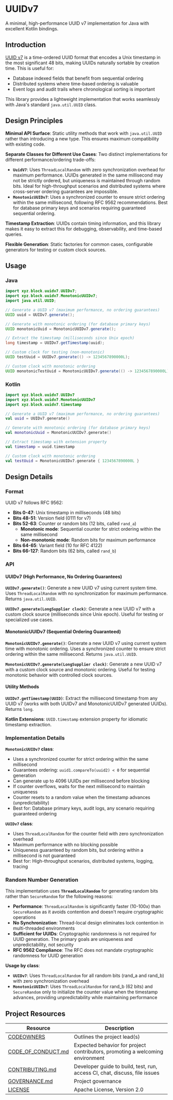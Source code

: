 # UUIDv7

A minimal, high-performance UUID v7 implementation for Java with excellent Kotlin bindings.

## Introduction

[UUID v7](https://www.rfc-editor.org/rfc/rfc9562.html#name-uuid-version-7) is a time-ordered UUID format that encodes a Unix timestamp in the most significant 48 bits, making UUIDs naturally sortable by creation time. This is useful for:

- Database indexed fields that benefit from sequential ordering
- Distributed systems where time-based ordering is valuable
- Event logs and audit trails where chronological sorting is important

This library provides a lightweight implementation that works seamlessly with Java's standard `java.util.UUID` class.

## Design Principles

**Minimal API Surface**: Static utility methods that work with `java.util.UUID` rather than introducing a new type. This ensures maximum compatibility with existing code.

**Separate Classes for Different Use Cases**: Two distinct implementations for different performance/ordering trade-offs:
- **`UuidV7`**: Uses `ThreadLocalRandom` with zero synchronization overhead for maximum performance. UUIDs generated in the same millisecond may not be strictly ordered, but uniqueness is maintained through random bits. Ideal for high-throughput scenarios and distributed systems where cross-server ordering guarantees are impossible.
- **`MonotonicUUIDv7`**: Uses a synchronized counter to ensure strict ordering within the same millisecond, following RFC 9562 recommendations. Best for database primary keys and scenarios requiring guaranteed sequential ordering.

**Timestamp Extraction**: UUIDs contain timing information, and this library makes it easy to extract this for debugging, observability, and time-based queries.

**Flexible Generation**: Static factories for common cases, configurable generators for testing or custom clock sources.

## Usage

### Java

```java
import xyz.block.uuidv7.UUIDv7;
import xyz.block.uuidv7.MonotonicUUIDv7;
import java.util.UUID;

// Generate a UUID v7 (maximum performance, no ordering guarantees)
UUID uuid = UUIDv7.generate();

// Generate with monotonic ordering (for database primary keys)
UUID monotonicUuid = MonotonicUUIDv7.generate();

// Extract the timestamp (milliseconds since Unix epoch)
long timestamp = UUIDv7.getTimestamp(uuid);

// Custom clock for testing (non-monotonic)
UUID testUuid = UUIDv7.generate(() -> 1234567890000L);

// Custom clock with monotonic ordering
UUID monotonicTestUuid = MonotonicUUIDv7.generate(() -> 1234567890000L);
```

### Kotlin

```kotlin
import xyz.block.uuidv7.UUIDv7
import xyz.block.uuidv7.MonotonicUUIDv7
import xyz.block.uuidv7.timestamp

// Generate a UUID v7 (maximum performance, no ordering guarantees)
val uuid = UUIDv7.generate()

// Generate with monotonic ordering (for database primary keys)
val monotonicUuid = MonotonicUUIDv7.generate()

// Extract timestamp with extension property
val timestamp = uuid.timestamp

// Custom clock with monotonic ordering
val testUuid = MonotonicUUIDv7.generate { 1234567890000L }
```

## Design Details

### Format

UUID v7 follows RFC 9562:
- **Bits 0-47**: Unix timestamp in milliseconds (48 bits)
- **Bits 48-51**: Version field (0111 for v7)
- **Bits 52-63**: Counter or random bits (12 bits, called `rand_a`)
  - **Monotonic mode**: Sequential counter for strict ordering within the same millisecond
  - **Non-monotonic mode**: Random bits for maximum performance
- **Bits 64-65**: Variant field (10 for RFC 4122)
- **Bits 66-127**: Random bits (62 bits, called `rand_b`)

### API

#### UUIDv7 (High Performance, No Ordering Guarantees)

**`UUIDv7.generate()`**: Generate a new UUID v7 using current system time. Uses `ThreadLocalRandom` with no synchronization for maximum performance. Returns `java.util.UUID`.

**`UUIDv7.generate(LongSupplier clock)`**: Generate a new UUID v7 with a custom clock source (milliseconds since Unix epoch). Useful for testing or specialized use cases.

#### MonotonicUUIDv7 (Sequential Ordering Guaranteed)

**`MonotonicUUIDv7.generate()`**: Generate a new UUID v7 using current system time with monotonic ordering. Uses a synchronized counter to ensure strict ordering within the same millisecond. Returns `java.util.UUID`.

**`MonotonicUUIDv7.generate(LongSupplier clock)`**: Generate a new UUID v7 with a custom clock source and monotonic ordering. Useful for testing monotonic behavior with controlled clock sources.

#### Utility Methods

**`UUIDv7.getTimestamp(UUID)`**: Extract the millisecond timestamp from any UUID v7 (works with both UUIDv7 and MonotonicUUIDv7 generated UUIDs). Returns `long`.

**Kotlin Extensions**: `UUID.timestamp` extension property for idiomatic timestamp extraction.

### Implementation Details

**`MonotonicUUIDv7` class**:
- Uses a synchronized counter for strict ordering within the same millisecond
- Guarantees ordering: `uuid1.compareTo(uuid2) < 0` for sequential generation
- Can generate up to 4096 UUIDs per millisecond before blocking
- If counter overflows, waits for the next millisecond to maintain uniqueness
- Counter resets to a random value when the timestamp advances (unpredictability)
- Best for: Database primary keys, audit logs, any scenario requiring guaranteed ordering

**`UUIDv7` class**:
- Uses `ThreadLocalRandom` for the counter field with zero synchronization overhead
- Maximum performance with no blocking possible
- Uniqueness guaranteed by random bits, but ordering within a millisecond is not guaranteed
- Best for: High-throughput scenarios, distributed systems, logging, tracing

### Random Number Generation

This implementation uses **`ThreadLocalRandom`** for generating random bits rather than `SecureRandom` for the following reasons:

- **Performance**: `ThreadLocalRandom` is significantly faster (10-100x) than `SecureRandom` as it avoids contention and doesn't require cryptographic operations
- **No Synchronization**: Thread-local design eliminates lock contention in multi-threaded environments
- **Sufficient for UUIDs**: Cryptographic randomness is not required for UUID generation. The primary goals are uniqueness and unpredictability, not security
- **RFC 9562 Compliance**: The RFC does not mandate cryptographic randomness for UUID generation

**Usage by class**:
- **`UUIDv7`**: Uses `ThreadLocalRandom` for all random bits (rand_a and rand_b) with zero synchronization overhead
- **`MonotonicUUIDv7`**: Uses `ThreadLocalRandom` for rand_b (62 bits) and `SecureRandom` only to initialize the counter value when the timestamp advances, providing unpredictability while maintaining performance

## Project Resources

| Resource                                   | Description                                                                    |
| ------------------------------------------ | ------------------------------------------------------------------------------ |
| [CODEOWNERS](./CODEOWNERS)                 | Outlines the project lead(s)                                                   |
| [CODE_OF_CONDUCT.md](./CODE_OF_CONDUCT.md) | Expected behavior for project contributors, promoting a welcoming environment |
| [CONTRIBUTING.md](./CONTRIBUTING.md)       | Developer guide to build, test, run, access CI, chat, discuss, file issues     |
| [GOVERNANCE.md](./GOVERNANCE.md)           | Project governance                                                             |
| [LICENSE](./LICENSE)                       | Apache License, Version 2.0                                                    |
